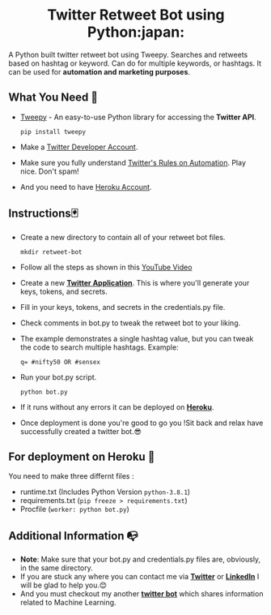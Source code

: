 <h1 align="center">Twitter Retweet Bot using Python:japan:</h1>


A Python built twitter retweet bot using Tweepy. Searches and retweets based on hashtag or keyword. Can do for multiple keywords, or hashtags. It can be used for **automation and marketing purposes**.

## What You Need :wrench:

-   [Tweepy](http://www.tweepy.org/)  - An easy-to-use Python library for accessing the **Twitter API**.

    `pip install tweepy`
-	Make a [Twitter Developer Account](https://developer.twitter.com/en).
-   Make sure you fully understand  [Twitter's Rules on Automation](https://support.twitter.com/articles/76915). Play nice. Don't spam!
- And you need to have [Heroku Account](https://dashboard.heroku.com/).

## Instructions:black_joker:

-   Create a new directory to contain all of your retweet bot files.

	`mkdir retweet-bot`
- Follow all the steps as shown in this [YouTube Video](https://youtu.be/lJdH9WWkd24)

-   Create a new  [**Twitter Application**](https://apps.twitter.com/app/new). This is where you'll generate your keys, tokens, and secrets.
-   Fill in your keys, tokens, and secrets in the credentials.py file.
-   Check comments in bot.py to tweak the retweet bot to your liking.
-   The example demonstrates a single hashtag value, but you can tweak the code to search multiple hashtags. Example:

	`q= #nifty50 OR #sensex`

-   Run your bot.py script.

	`python bot.py`
-	If it runs without any errors it can be deployed on [**Heroku**](https://dashboard.heroku.com/).
-	Once deployment is done you're good to go you !Sit back and relax have successfully created a twitter bot.:sunglasses:

## For deployment on Heroku :page_with_curl:
You need to make three differnt files :
- runtime.txt (Includes Python Version `python-3.8.1`)
- requirements.txt (`pip freeze > requirements.txt`)
- Procfile (`worker: python bot.py`)

## Additional Information :mailbox_with_no_mail:

-   **Note**: Make sure that your bot.py and credentials.py files are, obviously, in the same directory.
- If you are stuck any where you can contact me via [**Twitter**](https://twitter.com/imanishbarnwal) or [**LinkedIn**](https://www.linkedin.com/in/imanishbarnwal/) I will be glad to help you.:blush:
- And you must checkout my another [**twitter bot**](https://twitter.com/mlb0t) which shares information related to Machine Learning.
